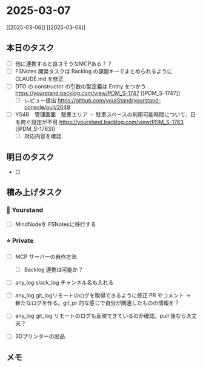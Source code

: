 # 2025-03-07

[[2025-03-06]] [[2025-03-08]]

## 本日のタスク

- [ ] 他に連携すると良さそうなMCPある？？
- [ ] FSNotes 開発タスクは Backlog の課題キーでまとめられるように CLAUDE.md を修正
- [ ] DTO の constructor の引数の型定義は Entity をつかう https://yourstand.backlog.com/view/PDM_S-1747 [[PDM_S-1747]]
	- [ ] レビュー提出 https://github.com/yourStand/yourstand-console/pull/2649
- [ ] YS4B　管理画面　駐車エリア ・ 駐車スペースの利用可能時間について、日を跨ぐ設定が不可 https://yourstand.backlog.com/view/PDM_S-1763 [[PDM_S-1763]]
	- [ ] 対応内容を確認

## 明日のタスク

- [ ] 

## 積み上げタスク

### 🔵 Yourstand

- [ ] MindNodeを FSNotesに移行する

### ⭐️ Private

- [ ] MCP サーバーの自作方法
	- [ ] Backlog 連携は可能か？

- [ ] any_log slack_log チャンネル名も入れる
- [ ] any_log git_logリモートのログを取得できるように修正 PR やコメント -> 新たなログを作る。git_pr 的な感じで自分が関連したものの情報を？
- [ ] any_log git_log リモートのログも反映できているのか確認。pull 後なら大丈夫？

- [ ] 3Dプリンターの出品

## メモ
